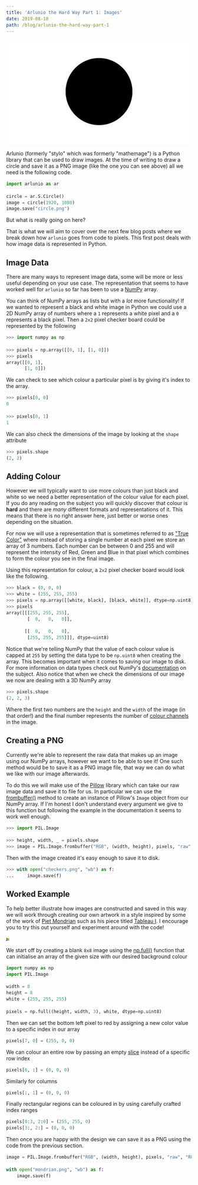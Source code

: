 ```yaml
---
title: 'Arlunio the Hard Way Part 1: Images'
date: 2019-08-10
path: /blog/arlunio-the-hard-way-part-1
---
```


![A circle](../images/circle.png)

Arlunio (formerly "stylo" which was formerly "mathemage") is a Python library
that can be used to draw images. At the time of writing to draw a circle and
save it as a PNG image (like the one you can see above) all we need is the
following code.


```python
import arlunio as ar

circle = ar.S.Circle()
image = circle(1920, 1080)
image.save("circle.png")
```

But what is really going on here?

That is what we will aim to cover over the next few blog posts where we break
down how `arlunio` goes from code to pixels. This first post deals with how
image data is represented in Python.

## Image Data

There are many ways to represent image data, some will be more or less useful
depending on your use case. The representation that seems to have worked well
for `arlunio` so far has been to use a [NumPy][numpy] array.

You can think of NumPy arrays as lists but with a *lot* more functionality! If
we wanted to represent a black and white image in Python we could use a 2D NumPy
array of numbers where a `1` represents a white pixel and a `0` represents a
black pixel. Then a `2x2` pixel checker board could be represented by the
following

```python
>>> import numpy as np

>>> pixels = np.array([[0, 1], [1, 0]])
>>> pixels
array([[0, 1],
       [1, 0]])
```

We can check to see which colour a particular pixel is by giving it's index to
the array.

```python
>>> pixels[0, 0]
0

>>> pixels[0, 1]
1
```

We can also check the dimensions of the image by looking at the `shape`
attribute

```python
>>> pixels.shape
(2, 2)
```

## Adding Colour

However we will typically want to use more colours than just black and white so
we need a better representation of the colour value for each pixel. If you do
any reading on the subject you will quickly discover that colour is **hard** and
there are *many* different formats and representations of it. This means that
there is no right answer here, just better or worse ones depending on the
situation.

For now we will use a representation that is sometimes referred to as ["True
Color"][true-color] where instead of storing a single number at each pixel we
store an array of 3 numbers. Each number can be between 0 and 255 and will
represent the intensity of Red, Green and Blue in that pixel which combines to
form the colour you see in the final image.

Using this representation for colour, a `2x2` pixel checker board would look
like the following.

```python
>>> black = (0, 0, 0)
>>> white = (255, 255, 255)
>>> pixels = np.array([[white, black], [black, white]], dtype=np.uint8)
>>> pixels
array([[[255, 255, 255],
        [  0,   0,   0]],

       [[  0,   0,   0],
        [255, 255, 255]]], dtype=uint8)
```

Notice that we're telling NumPy that the value of each colour value is capped at
`255` by setting the data type to be `np.uint8` when creating the array. This
becomes important when it comes to saving our image to disk. For more
information on data types check out NumPy's [documentation][numpy-data] on the
subject. Also notice that when we check the dimensions of our image we now are
dealing with a 3D NumPy array

```python
>>> pixels.shape
(2, 2, 3)
```

Where the first two numbers are the `height` and the `width` of the image (in
that order!) and the final number represents the number of [colour
channels][color-channels] in the image.

## Creating a PNG

Currently we're able to represent the raw data that makes up an image using our
NumPy arrays, however we want to be able to see it! One such method would be to
save it as a PNG image file, that way we can do what we like with our image
afterwards.

To do this we will make use of the [Pillow][pillow] library which can take our
raw image data and save it to file for us. In particular we can use the
[frombuffer()][frombuffer] method to create an instance of Pillow's `Image`
object from our NumPy array. If I'm honest I don't understand every argument we
give to this function but following the example in the documentation it seems to
work well enough.

```python
>>> import PIL.Image

>>> height, width, _ = pixels.shape
>>> image = PIL.Image.frombuffer("RGB", (width, height), pixels, "raw", "RGB", 0, 1)
```

Then with the image created it's easy enough to save it to disk.

```python
>>> with open("checkers.png", "wb") as f:
...     image.save(f)
```

## Worked Example

To help better illustrate how images are constructed and saved in this way we
will work through creating our own artwork in a style inspired by some of the
work of [Piet Mondrian][piet-mondrian] such as his piece titled [Tableau
I][tableau]. I encourage you to try this out yourself and experiment around with
the code!

![Mondrian Inspired Artwork](../images/mondrian.png)

We start off by creating a blank `8x8` image using the [np.full()][numpy-full]
function that can initialise an array of the given size with our desired
background colour

```python
import numpy as np
import PIL.Image

width = 8
height = 8
white = (255, 255, 255)

pixels = np.full((height, width, 3), white, dtype=np.uint8)
```

Then we can set the bottom left pixel to red by assigning a new color value to a
specific index in our array

```python
pixels[7, 0] = (255, 0, 0)
```

We can colour an entire row by passing an empty [slice][slice] instead of a
specific row index

```python
pixels[6, :] = (0, 0, 0)
```

Similarly for columns

```python
pixels[:, 1] = (0, 0, 0)
```

Finally rectangular regions can be coloured in by using carefully crafted index
ranges

```python
pixels[0:3, 2:0] = (255, 255, 0)
pixels[3:, 2:] = (0, 0, 0)
```

Then once you are happy with the design we can save it as a PNG using the code
from the previous section.

```python
image = PIL.Image.frombuffer("RGB", (width, height), pixels, "raw", "RGB", 0, 1)

with open("mondrian.png", "wb") as f:
    image.save(f)
```


[color-channels]: https://en.wikipedia.org/wiki/Channel_(digital_image)#RGB_Images
[frombuffer]: https://pillow.readthedocs.io/en/stable/reference/Image.html#PIL.Image.frombuffer
[numpy]: https://www.numpy.org/
[numpy-data]: https://docs.scipy.org/doc/numpy/user/basics.types.html
[numpy-full]: https://docs.scipy.org/doc/numpy/reference/generated/numpy.full.html
[piet-mondrian]: https://en.wikipedia.org/wiki/Piet_Mondrian
[pillow]: https://python-pillow.org/
[slice]: https://docs.python.org/3/library/functions.html?highlight=slice#slice
[tableau]: https://en.wikipedia.org/wiki/Piet_Mondrian#/media/File:Tableau_I,_by_Piet_Mondriaan.jpg
[true-color]: https://en.wikipedia.org/wiki/Color_depth#True_color_(24-bit)
